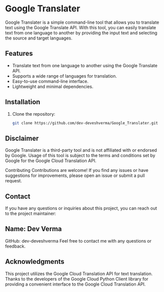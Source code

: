 # Google Translater

Google Translater is a simple command-line tool that allows you to translate text using the Google Translate API. With this tool, you can easily translate text from one language to another by providing the input text and selecting the source and target languages.

## Features

- Translate text from one language to another using the Google Translate API.
- Supports a wide range of languages for translation.
- Easy-to-use command-line interface.
- Lightweight and minimal dependencies.

## Installation

1. Clone the repository:

   ```bash
   git clone https://github.com/dev-deveshverma/Google_Translater.git

 ##  Disclaimer
Google Translater is a third-party tool and is not affiliated with or endorsed by Google. Usage of this tool is subject to the terms and conditions set by Google for the Google Cloud Translation API.

Contributing
Contributions are welcome! If you find any issues or have suggestions for improvements, please open an issue or submit a pull request.

## Contact
If you have any questions or inquiries about this project, you can reach out to the project maintainer:

## Name: Dev Verma
GitHub: dev-deveshverma
Feel free to contact me with any questions or feedback.

## Acknowledgments
This project utilizes the Google Cloud Translation API for text translation.
Thanks to the developers of the Google Cloud Python Client library for providing a convenient interface to the Google Cloud Translation API.
